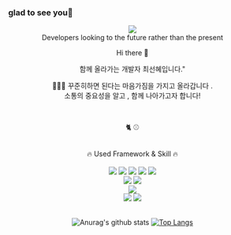 ### glad to see you👋
<div align="center">
<img src="https://capsule-render.vercel.app/api?type=Waving&color=auto&height=300&section=header&text=%20SunHye&fontSize=90" />
</div>
<div align="center">
Developers looking to the future rather than the present
  
Hi there 👋

함께 올라가는 개발자 최선혜입니다."

 
👩🏻‍💻
꾸준히하면 된다는 마음가짐을 가지고 올라갑니다 .   
소통의 중요성을 알고 , 함께 나아가고자 합니다!   

</div> 
<br> 
<div align="center">

🐈
⚾
</div>
<br> 
<div align="center">
🔥 Used Framework & Skill 🔥
<br><br>
<img src="https://img.shields.io/badge/HTML-E34F26?style=flat-square&logo=HTML5&logoColor=white"/>
<img src="https://img.shields.io/badge/css-1572B6?style=flat-square&logo=css3&logoColor=white">
<img src="https://img.shields.io/badge/javascript-F7DF1E?style=flat-square&logo=javascript&logoColor=black">  
<img src="https://img.shields.io/badge/bootstrap-7952B3?style=flat-square&logo=bootstrap&logoColor=white">
<img src="https://img.shields.io/badge/jquery-0769AD?style=flat-square&logo=jquery&logoColor=white">
<br>
<img src="https://img.shields.io/badge/JAVA-007396?style=flat-square&logo=java&logoColor=white">
<img src="https://img.shields.io/badge/Spring-6DB33F?style=flat-square&logo=Spring&logoColor=white">
<br>
<img src="https://img.shields.io/badge/PostgreSQL-4169E1?style=flat-square&logo=PostgreSQL&logoColor=white"> 
<br>
<img src="https://img.shields.io/badge/Eclipse IDE-2C2255?style=flat-square&logo=Eclipse IDE&logoColor=white"> 
<img src="https://img.shields.io/badge/Visual Studio Code-007ACC?style=flat-square&logo=Visual Studio Code&logoColor=white">
</div><br>

<div align="center">
  
![Anurag's github stats](https://github-readme-stats.vercel.app/api?username=Shyoe2&show_icons=true&theme=radical) 
[![Top Langs](https://github-readme-stats.vercel.app/api/top-langs/?username=Shyoe2&layout=compact&theme=dracula)](https://github.com/metleeha)

  </div>
<!--
**coocoo08/coocoo08** is a ✨ _special_ ✨ repository because its `README.md` (this file) appears on your GitHub profile.

Here are some ideas to get you started:

- 🔭 I’m currently working on ...
- 🌱 I’m currently learning ...
- 👯 I’m looking to collaborate on ...
- 🤔 I’m looking for help with ...
- 💬 Ask me about ...
- 📫 How to reach me: ...
- 😄 Pronouns: ...
- ⚡ Fun fact: ...
-->
